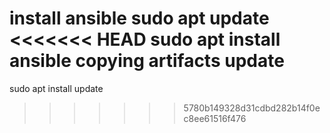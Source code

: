 install ansible
sudo apt update
<<<<<<< HEAD
sudo apt install ansible
copying artifacts
update
=======
sudo apt install update
>>>>>>> 5780b149328d31cdbd282b14f0ec8ee61516f476
